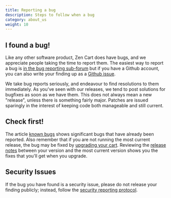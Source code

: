 ```yaml
---
title: Reporting a bug
description: Steps to follow when a bug
category: about_us
weight: 10
---
```


## I found a bug! 

Like any other software product, Zen Cart does have bugs, and we appreciate 
people taking the time to report them.  The easiest way to report a bug 
is [in the bug reporting sub-forum](https://www.zen-cart.com/forumdisplay.php?140-Bug-Reports) but if you have a Github account, you can also write your finding up as a [Github issue](https://github.com/zencart/zencart/issues).

We take bug reports seriously, and endeavour to find resolutions to them immediately. As you've seen with our releases, we tend to post solutions for bugfixes as soon as we have them. This does not always mean a new "release", unless there is something fairly major. Patches are issued sparingly in the interest of keeping code both manageable and still current.

## Check first! 

The article [known bugs](/user/about_us/known_bugs/) shows significant bugs that have already been reported.  Also remember that if you are not running the most current release, the bug may be fixed by [upgrading your cart](/user/upgrading/). Reviewing the [release notes](/user/about_us/release_history/) between your version and the most current version shows you the fixes that you'll get when you upgrade.

## Security Issues 

If the bug you have found is a security issue, please do not release your finding publicly; instead, follow the [security reporting protocol](/user/about_us/security_reports/). 
